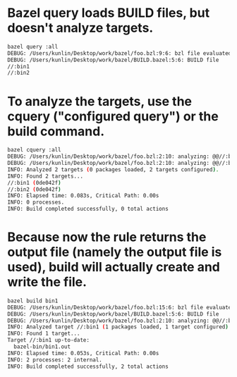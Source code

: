 # Bazel query loads BUILD files, but doesn't analyze targets.
```bash
bazel query :all
DEBUG: /Users/kunlin/Desktop/work/bazel/foo.bzl:9:6: bzl file evaluated
DEBUG: /Users/kunlin/Desktop/work/bazel/BUILD.bazel:5:6: BUILD file
//:bin1
//:bin2
```

# To analyze the targets, use the cquery ("configured query") or the build command.
```bash
bazel cquery :all
DEBUG: /Users/kunlin/Desktop/work/bazel/foo.bzl:2:10: analyzing: @@//:bin2
DEBUG: /Users/kunlin/Desktop/work/bazel/foo.bzl:2:10: analyzing: @@//:bin1
INFO: Analyzed 2 targets (0 packages loaded, 2 targets configured).
INFO: Found 2 targets...
//:bin1 (0de042f)
//:bin2 (0de042f)
INFO: Elapsed time: 0.083s, Critical Path: 0.00s
INFO: 0 processes.
INFO: Build completed successfully, 0 total actions
```

# Because now the rule returns the output file (namely the output file is used), build will actually create and write the file.
```bash
bazel build bin1
DEBUG: /Users/kunlin/Desktop/work/bazel/foo.bzl:15:6: bzl file evaluated
DEBUG: /Users/kunlin/Desktop/work/bazel/BUILD.bazel:5:6: BUILD file
DEBUG: /Users/kunlin/Desktop/work/bazel/foo.bzl:2:10: analyzing: @@//:bin1
INFO: Analyzed target //:bin1 (1 packages loaded, 1 target configured).
INFO: Found 1 target...
Target //:bin1 up-to-date:
  bazel-bin/bin1.out
INFO: Elapsed time: 0.053s, Critical Path: 0.00s
INFO: 2 processes: 2 internal.
INFO: Build completed successfully, 2 total actions
```